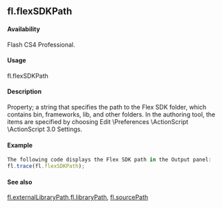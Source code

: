 ## fl.flexSDKPath

#### Availability

Flash CS4 Professional.

#### Usage

fl.flexSDKPath

#### Description

Property; a string that specifies the path to the Flex SDK folder, which contains bin, frameworks, lib, and other folders. In the authoring tool, the items are specified by choosing Edit \Preferences \ActionScript \ActionScript 3.0 Settings.

#### Example

```javascript
The following code displays the Flex SDK path in the Output panel:
fl.trace(fl.flexSDKPath);

```
#### See also

[fl.externalLibraryPath](#!AdobeDocs/developers-animatesdk-docs/master/flash_object_(fl)/fl23.md),[fl.libraryPath](#!AdobeDocs/developers-animatesdk-docs/master/flash_object_(fl)/fl39.md), [fl.sourcePath](#!AdobeDocs/developers-animatesdk-docs/master/flash_object_(fl)/fl72.md)
